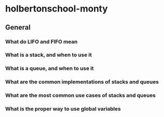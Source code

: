 # holbertonschool-monty

## General

### What do LIFO and FIFO mean
	
### What is a stack, and when to use it
	
### What is a queue, and when to use it
	
### What are the common implementations of stacks and queues
	
### What are the most common use cases of stacks and queues
	
### What is the proper way to use global variables
